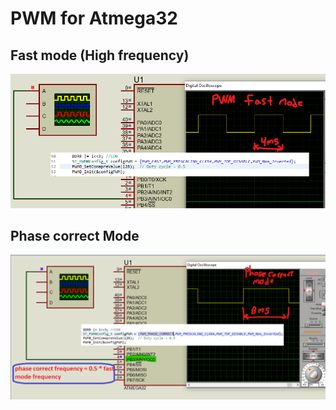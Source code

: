 # PWM for Atmega32
## Fast mode (High frequency)
![](https://github.com/bassamkhamis/Master-Embedded--System/blob/main/uint9_MCU_timer_and_ADC/Atmega32_PWM_driver/Fast%20mode.png)
## Phase correct Mode
![](https://github.com/bassamkhamis/Master-Embedded--System/blob/main/uint9_MCU_timer_and_ADC/Atmega32_PWM_driver/phase%20correct.png)
